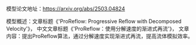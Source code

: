 模型论文地址：https://arxiv.org/abs/2503.04824

模型概述：文章标题《'ProReflow: Progressive Reflow with Decomposed Velocity'》，
中文文章标题《'ProReflow：使用分解速度的渐进式再流'》，
文章内容：提出ProReflow算法，通过分解速度实现渐进式再流，提高流体模拟效率。
